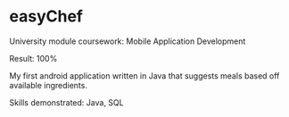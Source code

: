 # easyChef
University module coursework: Mobile Application Development

Result: 100%

My first android application written in Java that suggests meals based off available ingredients. 

Skills demonstrated: Java, SQL
